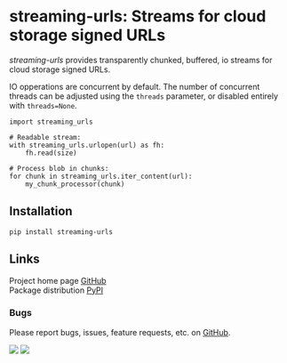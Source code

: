 # streaming-urls: Streams for cloud storage signed URLs
_streaming-urls_ provides transparently chunked, buffered, io streams for cloud storage signed URLs.

IO opperations are concurrent by default. The number of concurrent threads can be adjusted using the `threads`
parameter, or disabled entirely with `threads=None`.
```
import streaming_urls

# Readable stream:
with streaming_urls.urlopen(url) as fh:
    fh.read(size)

# Process blob in chunks:
for chunk in streaming_urls.iter_content(url):
    my_chunk_processor(chunk)
```

## Installation
```
pip install streaming-urls
```

## Links
Project home page [GitHub](https://github.com/xbrianh/streaming-urls)  
Package distribution [PyPI](https://pypi.org/project/streaming-urls/)

### Bugs
Please report bugs, issues, feature requests, etc. on [GitHub](https://github.com/xbrianh/streaming-urls).

![](https://travis-ci.org/xbrianh/streaming-urls.svg?branch=master) ![](https://badge.fury.io/py/streaming-urls.svg)

